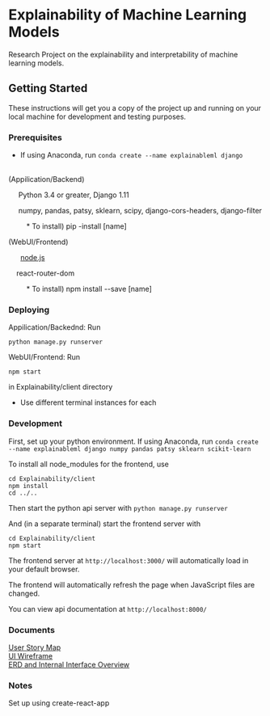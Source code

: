# Explainability of Machine Learning Models

Research Project on the explainability and interpretability of machine learning models.

## Getting Started

These instructions will get you a copy of the project up and running on your local machine for development and testing purposes. 

### Prerequisites

* If using Anaconda, run `conda create --name explainableml django`

<br/>
(Appilication/Backend)

&nbsp;&nbsp;&nbsp;&nbsp; Python 3.4 or greater,  Django 1.11
  
&nbsp;&nbsp;&nbsp;&nbsp; numpy, pandas, patsy, sklearn, scipy, django-cors-headers, django-filter
  
&nbsp;&nbsp;&nbsp;&nbsp;&nbsp;&nbsp;&nbsp;&nbsp;  * To install) pip -install [name] 
<br/>

(WebUI/Frontend)

&nbsp;&nbsp;&nbsp;&nbsp;&nbsp;&nbsp;<a href="https://nodejs.org/en/download/">node.js</a>
  
&nbsp;&nbsp;&nbsp;&nbsp;react-router-dom
  
&nbsp;&nbsp;&nbsp;&nbsp;&nbsp;&nbsp;&nbsp;&nbsp;  * To install) npm install --save [name] 
<br/>



### Deploying

Appilication/Backednd: Run 

`python manage.py runserver`

WebUI/Frontend: Run 

`npm start` 

in Explainability/client directory

* Use different terminal instances for each

### Development

First, set up your python environment. If using Anaconda, run
`conda create --name explainableml django numpy pandas patsy sklearn scikit-learn`

To install all node_modules for the frontend, use
```
cd Explainability/client
npm install
cd ../..
```

Then start the python api server with `python manage.py runserver`

And (in a separate terminal) start the frontend server with
```
cd Explainability/client
npm start
```

The frontend server at `http://localhost:3000/` will automatically load in your default browser.

The frontend will automatically refresh the page when JavaScript files are changed.

You can view api documentation at `http://localhost:8000/`

### Documents

<a href="https://drive.google.com/open?id=1mvqfzQ_mZhfX1jMKooT67kJvRwBtw27upqGH7I-9D44"> User Story Map </a> <br>
<a href="https://drive.google.com/open?id=1-lky_fUsFvXq8yCx_ntPu27eIgZT6C3BqkOzpVsHK7s"> UI Wireframe </a> <br>
<a href="https://drive.google.com/open?id=1IAgED8UqGe9xtYx7QaCvNz9XhzNlivJJkf72wv6CMRA4"> ERD and Internal Interface Overview</a><br>

### Notes

Set up using create-react-app
